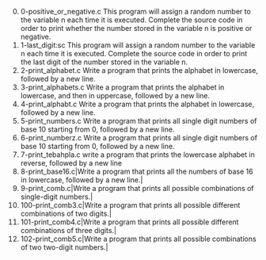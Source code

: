 0. 0-positive_or_negative.c This program will assign a random number to the variable n each time it is executed. Complete the source code in order to print whether the number stored in the variable n is positive or negative.
1. 1-last_digit:sc This program will assign a random number to the variable n each time it is executed. Complete the source code in order to print the last digit of the number stored in the variable n.
2. 2-print_alphabet.c Write a program that prints the alphabet in lowercase, followed by a new line.
3. 3-print_alphabets.c Write a program that prints the alphabet in lowercase, and then in uppercase, followed by a new line.
4. 4-print_alphabt.c Write a program that prints the alphabet in lowercase, followed by a new line.
5. 5-print_numbers.c Write a program that prints all single digit numbers of base 10 starting from 0, followed by a new line.
6. 6-print_numberz.c Write a program that prints all single digit numbers of base 10 starting from 0, followed by a new line.
7. 7-print_tebahpla.c write a program that prints the lowercase alphabet in reverse, followed by a new line
8. 8-print_base16.c|Write a program that prints all the numbers of base 16 in lowercase, followed by a new line.|
9. 9-print_comb.c|Write a program that prints all possible combinations of single-digit numbers.|
10. 100-print_comb3.c|Write a program that prints all possible different combinations of two digits.|
11. 101-print_comb4.c|Write a program that prints all possible different combinations of three digits.|
12. 102-print_comb5.c|Write a program that prints all possible combinations of two two-digit numbers.|
